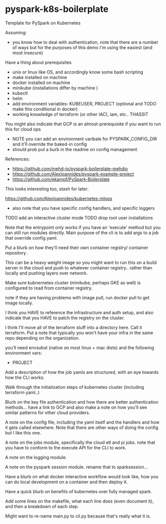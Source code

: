# pyspark-k8s-boilerplate
Template for PySpark on Kubernetes

Assuming:
- you know how to deal with authentication, note that there are a number of ways but for the purposes of this demo I'm using the easiest (and most insecure)

Have a thing about prerequisites
- unix or linux like OS, and accordingly know some bash scripting
- make installed on machine
- docker installed on machine 
- minikube (installations differ by machine )
- kubectl 
- helm 
- add environment variables: KUBEUSER, PROJECT (optional and TODO make this conditional in docker)
- working knowledge of terraform (or other IAC), iam, etc.. 
THASSIT 

You might also indicate that GCP is an almost-prerequisite if you want to run this for cloud ops 

- NOTE you can add an environment varibale for PYSPARK_CONFIG_DIR and it'll override the baked-in config 
- should prob put a burb in the readme on config management 

References:
- https://github.com/mehd-io/pyspark-boilerplate-mehdio
- https://github.com/AlexIoannides/pyspark-example-project
- https://github.com/ekampf/PySpark-Boilerplate


This looks interesting too, stash for later:

https://github.com/AlexIoannides/kubernetes-mlops

- also note that you have specific config handlers, and specific loggers 

TODO add an interactive cluster mode 
TODO drop root user installations 

Note that the entrypoint only works if you have an 'execute' method but you can still run modules directly. Main purpose of the cli is to add args to a job that override config.yaml. 

Put a blurb on how they'll need their own container registry/ container repository .

This can be a heavy weight image so you might want to run this on a build server in the cloud and push to whatever container registry.. rather than locally and pushing layers over network.

Make sure kubnernetes cluster (minikube, perhaps GKE as well) is configured to read from container registry. 

note if they are having problems with image pull, run docker pull to get image locally.

I think you HAVE to reference the infrastructure and auth setup, and also indicate that you HAVE to patch the registry on the cluster. 

I think I'll move all of the terraform stuff into a directory here. Call it terraform. Put a note that typically you won't have your infra in the same repo depending on the organization.   

you'll need envsubst (native on most linux + mac dists) and the following environment vars:
- PROJECT 


Add a description of how the job yamls are structured, with an eye towards how the CLI works.

Walk through the initialization steps of kubernetes cluster (including terraform yaml..)

Blurb on the key file authentication and how there are better authentication methods... have a link to GCP and also make a note on how you'll see similar patterns for other cloud providers. 

A note on the config file, including the yaml itself and the handlers and how it gets called elsewhere. Note that there are other ways of doing the config but I like this one. 

A note on the jobs module, specifically the cloud etl and pi jobs. note that you have to conform to the execute API for the CLI to work.   

A note on the logging module.

A note on the pyspark session module. rename that to sparksession... 

Have a blurb on what docker interactive workflow would look like, how you can do local development on a container and then deploy it. 

Have a quick blurb on benefits of kubernetes over fully managed spark. 

Add some lines on the makefile, what each line does (even document it), and then a breakdown of each step. 

Might want to re-name main.py to cli.py because that's really what it is. 